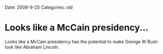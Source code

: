 Date: 2008-9-25
Categories: old

# Looks like a McCain presidency...

Looks like a McCain presidency has the potential to make George W Bush look like Abraham Lincoln.
